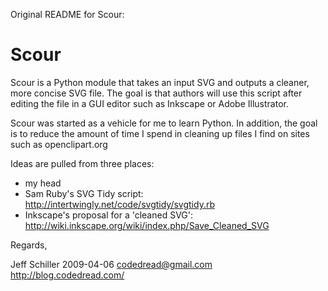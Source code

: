 Original README for Scour:

Scour
=====

Scour is a Python module that takes an input SVG and outputs a cleaner, 
more concise SVG file.  The goal is that authors will use this script after
editing the file in a GUI editor such as Inkscape or Adobe Illustrator.

Scour was started as a vehicle for me to learn Python.  In addition, the goal
is to reduce the amount of time I spend in cleaning up files I find on sites
such as openclipart.org

Ideas are pulled from three places:

- my head
- Sam Ruby's SVG Tidy script: http://intertwingly.net/code/svgtidy/svgtidy.rb
- Inkscape's proposal for a 'cleaned SVG': http://wiki.inkscape.org/wiki/index.php/Save_Cleaned_SVG

Regards,

Jeff Schiller
2009-04-06
codedread@gmail.com
http://blog.codedread.com/
